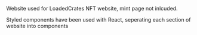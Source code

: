 Website used for LoadedCrates NFT website, mint page not inlcuded.

Styled components have been used with React, seperating each section of website into components

